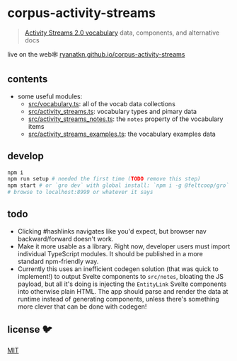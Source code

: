 # corpus-activity-streams

> [Activity Streams 2.0 vocabulary](https://www.w3.org/TR/activitystreams-vocabulary/) data, components, and alternative docs

live on the web🕸️ [ryanatkn.github.io/corpus-activity-streams](https://ryanatkn.github.io/corpus-activity-streams)

## contents

- some useful modules:
  - [src/vocabulary.ts](src/vocabulary.ts): all of the vocab data collections
  - [src/activity_streams.ts](src/activity_streams.ts): vocabulary types and pimary data
  - [src/activity_streams_notes.ts](src/activity_streams_notes.ts):
    the `notes` property of the vocabulary items
  - [src/activity_streams_examples.ts](src/activity_streams_examples.ts):
    the vocabulary examples data

## develop

```bash
npm i
npm run setup # needed the first time (TODO remove this step)
npm start # or `gro dev` with global install: `npm i -g @feltcoop/gro`
# browse to localhost:8999 or whatever it says
```

## todo

- Clicking #hashlinks navigates like you'd expect, but browser nav backward/forward doesn't work.
- Make it more usable as a library.
  Right now, developer users must import individual TypeScript modules.
  It should be published in a more standard npm-friendly way.
- Currently this uses an inefficient codegen solution (that was quick to implement!)
  to output Svelte components to `src/notes`, bloating the JS payload,
  but all it's doing is injecting the `EntityLink` Svelte components into otherwise plain HTML.
  The app should parse and render the data at runtime instead of generating components,
  unless there's something more clever that can be done with codegen!

## license 🐦

[MIT](LICENSE)
